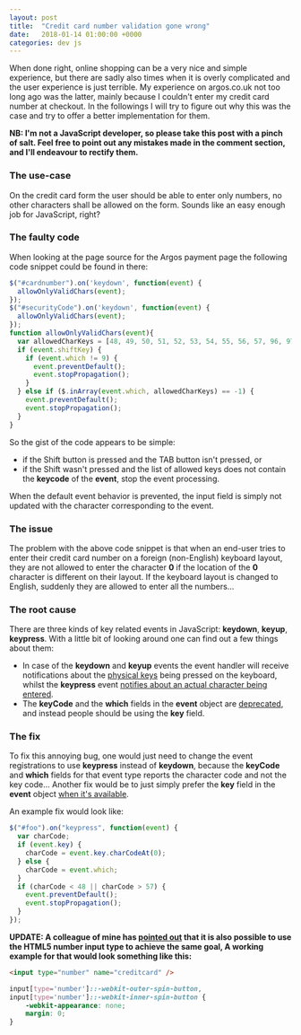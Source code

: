 ```yaml
---
layout: post
title:  "Credit card number validation gone wrong"
date:   2018-01-14 01:00:00 +0000
categories: dev js
---
```

When done right, online shopping can be a very nice and simple experience, but there are sadly also times when it is overly complicated and the user experience is just terrible. My experience on argos.co.uk not too long ago was the latter, mainly because I couldn't enter my credit card number at checkout. In the followings I will try to figure out why this was the case and try to offer a better implementation for them.

**NB: I'm not a JavaScript developer, so please take this post with a pinch of salt. Feel free to point out any mistakes made in the comment section, and I'll endeavour to rectify them.**

### The use-case

On the credit card form the user should be able to enter only numbers, no other characters shall be allowed on the form. Sounds like an easy enough job for JavaScript, right?

### The faulty code

When looking at the page source for the Argos payment page the following code snippet could be found in there:

```javascript
$("#cardnumber").on('keydown', function(event) {
  allowOnlyValidChars(event);
});
$("#securityCode").on('keydown', function(event) {
  allowOnlyValidChars(event);
});
function allowOnlyValidChars(event){
  var allowedCharKeys = [48, 49, 50, 51, 52, 53, 54, 55, 56, 57, 96, 97, 98, 99, 100, 101, 102, 103, 104, 105, 8, 9, 35, 36, 37, 39, 46];
  if (event.shiftKey) {
    if (event.which != 9) {
      event.preventDefault();
      event.stopPropagation();
    }
  } else if ($.inArray(event.which, allowedCharKeys) == -1) {
    event.preventDefault();
    event.stopPropagation();
  }
}
```

So the gist of the code appears to be simple:

* if the Shift button is pressed and the TAB button isn't pressed, or
* if the Shift wasn't pressed and the list of allowed keys does not contain the **keycode** of the **event**, stop the event processing.

When the default event behavior is prevented, the input field is simply not updated with the character corresponding to the event.

### The issue

The problem with the above code snippet is that when an end-user tries to enter their credit card number on a foreign (non-English) keyboard layout, they are not allowed to enter the character **0** if the location of the **0** character is different on their layout. If the keyboard layout is changed to English, suddenly they are allowed to enter all the numbers...

### The root cause

There are three kinds of key related events in JavaScript: **keydown**, **keyup**, **keypress**. With a little bit of looking around one can find out a few things about them:

* In case of the **keydown** and **keyup** events the event handler will receive notifications about the [physical keys][not character codes] being pressed on the keyboard, whilst the **keypress** event [notifies about an actual character being entered][keydown keypress difference].
* The **keyCode** and the **which** fields in the **event** object are [deprecated][keycode deprecated], and instead people should be using the **key** field.

### The fix

To fix this annoying bug, one would just need to change the event registrations to use **keypress** instead of **keydown**, because the **keyCode** and **which** fields for that event type reports the character code and not the key code... Another fix would be to just simply prefer the **key** field in the **event** object [when it's available][caniuse].

An example fix would look like:

```javascript
$("#foo").on("keypress", function(event) {
  var charCode;
  if (event.key) {
    charCode = event.key.charCodeAt(0);
  } else {
    charCode = event.which;
  }
  if (charCode < 48 || charCode > 57) {
    event.preventDefault();
    event.stopPropagation();
  }
});
```

**UPDATE: A colleague of mine has [pointed out][html5] that it is also possible to use the HTML5 number input type to achieve the same goal, A working example for that would look something like this:**

```html
<input type="number" name="creditcard" />
```

```css
input[type='number']::-webkit-outer-spin-button,
input[type='number']::-webkit-inner-spin-button {
    -webkit-appearance: none;
    margin: 0;
}
```

[keydown keypress difference]: https://stackoverflow.com/a/3396790
[not character codes]: https://stackoverflow.com/a/9350415
[keycode deprecated]: https://developer.mozilla.org/en-US/docs/Web/API/KeyboardEvent
[caniuse]: https://caniuse.com/#feat=keyboardevent-key
[html5]: https://twitter.com/misterpotes/status/952811059282350080
